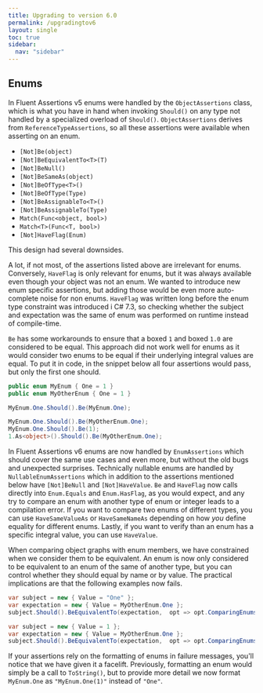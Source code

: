 ```yaml
---
title: Upgrading to version 6.0
permalink: /upgradingtov6
layout: single
toc: true
sidebar:
  nav: "sidebar"
---
```


## Enums ##

In Fluent Assertions v5 enums were handled by the `ObjectAssertions` class, which is what you have in hand when invoking `Should()` on any type not handled by a specialized overload of `Should()`.
`ObjectAssertions` derives from `ReferenceTypeAssertions`, so all these assertions were available when asserting on an enum.

* `[Not]Be(object)`
* `[Not]BeEquivalentTo<T>(T)`
* `[Not]BeNull()`
* `[Not]BeSameAs(object)`
* `[Not]BeOfType<T>()`
* `[Not]BeOfType(Type)`
* `[Not]BeAssignableTo<T>()`
* `[Not]BeAssignableTo(Type)`
* `Match(Func<object, bool>)`
* `Match<T>(Func<T, bool>)`
* `[Not]HaveFlag(Enum)`

This design had several downsides.

A lot, if not most, of the assertions listed above are irrelevant for enums.
Conversely, `HaveFlag` is only relevant for enums, but it was always available even though your object was not an enum.
We wanted to introduce new enum specific assertions, but adding those would be even more auto-complete noise for non enums.
`HaveFlag` was written long before the enum type constraint was introduced i C# 7.3, so checking whether the subject and expectation was the same of enum was performed on runtime instead of compile-time.

`Be` has some workarounds to ensure that a boxed `1` and boxed `1.0` are considered to be equal.
This approach did not work well for enums as it would consider two enums to be equal if their underlying integral values are equal.
To put it in code, in the snippet below all four assertions would pass, but only the first one should.
```c#
public enum MyEnum { One = 1 }
public enum MyOtherEnum { One = 1 }

MyEnum.One.Should().Be(MyEnum.One);

MyEnum.One.Should().Be(MyOtherEnum.One);
MyEnum.One.Should().Be(1);
1.As<object>().Should().Be(MyOtherEnum.One);
```

In Fluent Assertions v6 enums are now handled by `EnumAssertions` which should cover the same use cases and even more, but without the old bugs and unexpected surprises.
Technically nullable enums are handled by `NullableEnumAssertions` which in addition to the assertions mentioned below have `[Not]BeNull` and `[Not]HaveValue`.
`Be` and `HaveFlag` now calls directly into `Enum.Equals` and `Enum.HasFlag`, as you would expect, and any try to compare an enum with another type of enum or integer leads to a compilation error.
If you want to compare two enums of different types, you can use `HaveSameValueAs` or `HaveSameNameAs` depending on how _you_ define equality for different enums.
Lastly, if you want to verify than an enum has a specific integral value, you can use `HaveValue`.

When comparing object graphs with enum members, we have constrained when we consider them to be equivalent.
An enum is now only considered to be equivalent to an enum of the same of another type, but you can control whether they should equal by name or by value.
The practical implications are that the following examples now fails.
```cs
var subject = new { Value = "One" };
var expectation = new { Value = MyOtherEnum.One };
subject.Should().BeEquivalentTo(expectation,  opt => opt.ComparingEnumsByName());

var subject = new { Value = 1 };
var expectation = new { Value = MyOtherEnum.One };
subject.Should().BeEquivalentTo(expectation,  opt => opt.ComparingEnumsByValue());
```

If your assertions rely on the formatting of enums in failure messages, you'll notice that we have given it a facelift.
Previously, formatting an enum would simply be a call to `ToString()`, but to provide more detail we now format `MyEnum.One` as `"MyEnum.One(1)"` instead of `"One"`.
